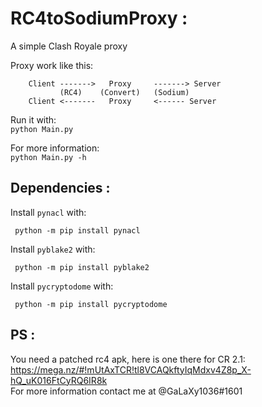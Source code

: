 # RC4toSodiumProxy :
A simple Clash Royale proxy

Proxy work like this:<br />
        
        Client ------->   Proxy     -------> Server
               (RC4)    (Convert)   (Sodium)
        Client <-------   Proxy     <------ Server

Run it with:<br />
`python Main.py`

For more information:<br />
`python Main.py -h`

## Dependencies :
Install `pynacl` with:<br />

     python -m pip install pynacl

Install `pyblake2` with:<br />

     python -m pip install pyblake2

Install `pycryptodome` with:<br />

     python -m pip install pycryptodome

## PS :
You need a patched rc4 apk, here is one there for CR 2.1:<br />
https://mega.nz/#!mUtAxTCR!tl8VCAQkftyIqMdxv4Z8p_X-hQ_uK016FtCyRQ6IR8k<br />
For more information contact me at @GaLaXy1036#1601
